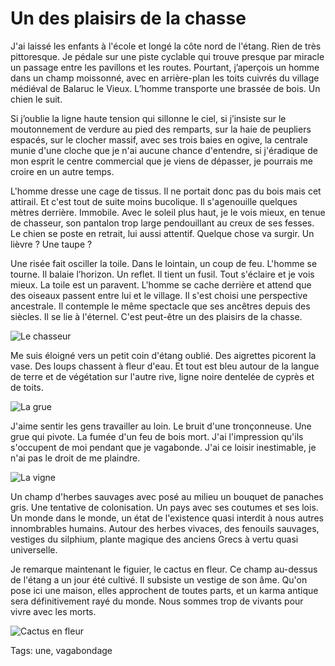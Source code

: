 # Un des plaisirs de la chasse

J'ai laissé les enfants à l'école et longé la côte nord de l'étang. Rien de très pittoresque. Je pédale sur une piste cyclable qui trouve presque par miracle un passage entre les pavillons et les routes. Pourtant, j’aperçois un homme dans un champ moissonné, avec en arrière-plan les toits cuivrés du village médiéval de Balaruc le Vieux. L’homme transporte une brassée de bois. Un chien le suit.<span id="more-33383"></span>

Si j’oublie la ligne haute tension qui sillonne le ciel, si j’insiste sur le moutonnement de verdure au pied des remparts, sur la haie de peupliers espacés, sur le clocher massif, avec ses trois baies en ogive, la centrale munie d'une cloche que je n'ai aucune chance d'entendre, si j'éradique de mon esprit le centre commercial que je viens de dépasser, je pourrais me croire en un autre temps.

L'homme dresse une cage de tissus. Il ne portait donc pas du bois mais cet attirail. Et c'est tout de suite moins bucolique. Il s'agenouille quelques mètres derrière. Immobile. Avec le soleil plus haut, je le vois mieux, en tenue de chasseur, son pantalon trop large pendouillant au creux de ses fesses. Le chien se poste en retrait, lui aussi attentif. Quelque chose va surgir. Un lièvre ? Une taupe ?

Une risée fait osciller la toile. Dans le lointain, un coup de feu. L'homme se tourne. Il balaie l’horizon. Un reflet. Il tient un fusil. Tout s'éclaire et je vois mieux. La toile est un paravent. L'homme se cache derrière et attend que des oiseaux passent entre lui et le village. Il s'est choisi une perspective ancestrale. Il contemple le même spectacle que ses ancêtres depuis des siècles. Il se lie à l'éternel. C'est peut-être un des plaisirs de la chasse.

![Le chasseur](http://blog.tcrouzet.comhttps://tcrouzet.com/images_tc/2013/09/va1_1.jpg)

Me suis éloigné vers un petit coin d'étang oublié. Des aigrettes picorent la vase. Des loups chassent à fleur d'eau. Et tout est bleu autour de la langue de terre et de végétation sur l'autre rive, ligne noire dentelée de cyprès et de toits.

![La grue](http://blog.tcrouzet.comhttps://tcrouzet.com/images_tc/2013/09/va1_2.jpg)

J'aime sentir les gens travailler au loin. Le bruit d'une tronçonneuse. Une grue qui pivote. La fumée d'un feu de bois mort. J'ai l'impression qu'ils s'occupent de moi pendant que je vagabonde. J'ai ce loisir inestimable, je n'ai pas le droit de me plaindre.

![La vigne](http://blog.tcrouzet.comhttps://tcrouzet.com/images_tc/2013/09/va1_3.jpg)

Un champ d'herbes sauvages avec posé au milieu un bouquet de panaches gris. Une tentative de colonisation. Un pays avec ses coutumes et ses lois. Un monde dans le monde, un état de l'existence quasi interdit à nous autres innombrables humains. Autour des herbes vivaces, des fenouils sauvages, vestiges du silphium, plante magique des anciens Grecs à vertu quasi universelle.

Je remarque maintenant le figuier, le cactus en fleur. Ce champ au-dessus de l'étang a un jour été cultivé. Il subsiste un vestige de son âme. Qu'on pose ici une maison, elles approchent de toutes parts, et un karma antique sera définitivement rayé du monde. Nous sommes trop de vivants pour vivre avec les morts.

![Cactus en fleur](http://blog.tcrouzet.comhttps://tcrouzet.com/images_tc/2013/09/va1_4.jpg)



Tags: une, vagabondage